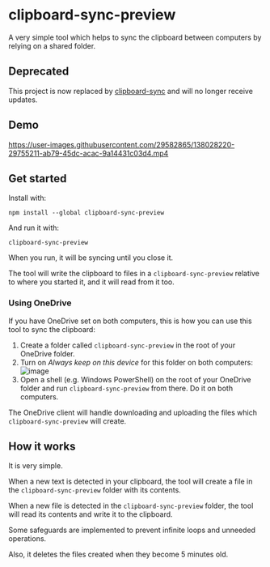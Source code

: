 # clipboard-sync-preview

A very simple tool which helps to sync the clipboard between computers by relying on a shared folder.

## Deprecated

This project is now replaced by [clipboard-sync](https://github.com/felipecrs/clipboard-sync) and will no longer receive updates.

## Demo

https://user-images.githubusercontent.com/29582865/138028220-29755211-ab79-45dc-acac-9a14431c03d4.mp4

## Get started

Install with:

```console
npm install --global clipboard-sync-preview
```

And run it with:

```console
clipboard-sync-preview
```

When you run, it will be syncing until you close it.

The tool will write the clipboard to files in a `clipboard-sync-preview` relative to where you started it, and it will read from it too.

### Using OneDrive

If you have OneDrive set on both computers, this is how you can use this tool to sync the clipboard:

1. Create a folder called `clipboard-sync-preview` in the root of your OneDrive folder.
2. Turn on _Always keep on this device_ for this folder on both computers:
   ![image](https://user-images.githubusercontent.com/29582865/138023653-c284670c-0019-42f9-9018-e98e138bf18f.png)
3. Open a shell (e.g. Windows PowerShell) on the root of your OneDrive folder and run `clipboard-sync-preview` from there. Do it on both computers.

The OneDrive client will handle downloading and uploading the files which `clipboard-sync-preview` will create.

## How it works

It is very simple.

When a new text is detected in your clipboard, the tool will create a file in the `clipboard-sync-preview` folder with its contents.

When a new file is detected in the `clipboard-sync-preview` folder, the tool will read its contents and write it to the clipboard.

Some safeguards are implemented to prevent infinite loops and unneeded operations.

Also, it deletes the files created when they become 5 minutes old.
